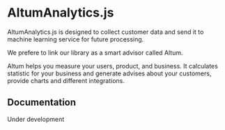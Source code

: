 # AltumAnalytics.js

AltumAnalytics.js is designed to collect customer data and send it to machine learning service for future processing.

We prefere to link our library as a smart advisor called Altum.

Altum helps you measure your users, product, and business. It calculates statistic for your business and generate advises about your customers, provide charts and different integrations.

## Documentation

Under development
